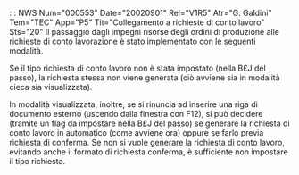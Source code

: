  :  : NWS Num="000553" Date="20020901" Rel="V1R5" Atr="G. Galdini" Tem="TEC" App="P5" Tit="Collegamento a richieste di conto lavoro" Sts="20"
Il passaggio dagli impegni risorse degli ordini di produzione alle richieste di conto lavorazione è
stato implementato con le seguenti modalità.

Se il tipo richiesta di conto lavoro non è stata impostato (nella B£J del passo), la richiesta stessa non viene generata (ciò avviene sia in modalità cieca sia visualizzata).

In modalità visualizzata, inoltre, se si rinuncia ad inserire una riga di documento esterno (uscendo dalla finestra con F12), si può decidere (tramite un flag da impostare nella B£J del passo)
se generare la richiesta di conto lavoro in automatico (come avviene ora) oppure se farlo previa richiesta di conferma. Se non si vuole generare la richiesta di conto lavoro, evitando anche il formato di richiesta conferma, è sufficiente non impostare il tipo richiesta.
